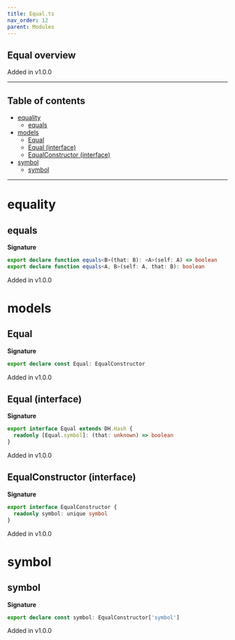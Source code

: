 ```yaml
---
title: Equal.ts
nav_order: 12
parent: Modules
---
```


## Equal overview

Added in v1.0.0

---

<h2 class="text-delta">Table of contents</h2>

- [equality](#equality)
  - [equals](#equals)
- [models](#models)
  - [Equal](#equal)
  - [Equal (interface)](#equal-interface)
  - [EqualConstructor (interface)](#equalconstructor-interface)
- [symbol](#symbol)
  - [symbol](#symbol-1)

---

# equality

## equals

**Signature**

```ts
export declare function equals<B>(that: B): <A>(self: A) => boolean
export declare function equals<A, B>(self: A, that: B): boolean
```

Added in v1.0.0

# models

## Equal

**Signature**

```ts
export declare const Equal: EqualConstructor
```

Added in v1.0.0

## Equal (interface)

**Signature**

```ts
export interface Equal extends DH.Hash {
  readonly [Equal.symbol]: (that: unknown) => boolean
}
```

Added in v1.0.0

## EqualConstructor (interface)

**Signature**

```ts
export interface EqualConstructor {
  readonly symbol: unique symbol
}
```

Added in v1.0.0

# symbol

## symbol

**Signature**

```ts
export declare const symbol: EqualConstructor['symbol']
```

Added in v1.0.0
